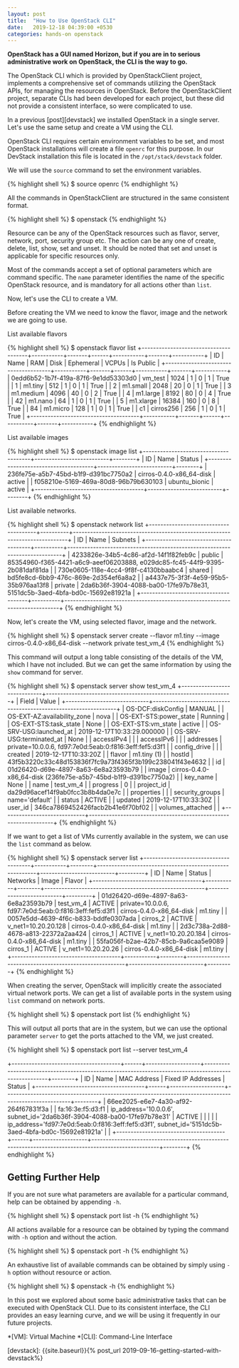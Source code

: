 ```yaml
---
layout: post
title:  "How to Use OpenStack CLI"
date:   2019-12-18 04:39:00 +0530
categories: hands-on openstack
---
```


**OpenStack has a GUI named Horizon, but if you are in to serious administrative work on OpenStack, the CLI is the way to go.**

The OpenStack CLI which is provided by OpenStackClient project, implements a comprehensive set of commands utilizing the OpenStack APIs, for managing the resources in OpenStack. Before the OpenStackClient project, separate CLIs had been developed for each project, but these did not provide a consistent interface, so were complicated to use.  

In a previous [post][devstack] we installed OpenStack in a single server. Let's use the same setup and create a VM using the CLI.

OpenStack CLI requires certain environment variables to be set, and most OpenStack installations will create a file `openrc` for this purpose. In our DevStack installation this file is located in the `/opt/stack/devstack` folder.

We will use the `source` command to set the environment variables.

{% highlight shell %}
$ source openrc
{% endhighlight %} 

All the commands in OpenStackClient are structured in the same consistent format.

{% highlight shell %}
$ openstack <resource> <action> <optional parameters> <name>
{% endhighlight %} 

Resource can be any of the OpenStack resources such as flavor, server, network, port, security group etc. The action can be any one of create, delete, list, show, set and unset. It should be noted that set and unset is applicable for specific resources only.

Most of the commands accept a set of optional parameters which are command specific. The `name` parameter identifies the name of the specific OpenStack resource, and is mandatory for all actions other than `list`.

Now, let's use the CLI to create a VM.

Before creating the VM we need to know the flavor, image and the network we are going to use.

List available flavors

{% highlight shell %}
$ openstack flavor list
+--------------------------------------+-----------+-------+------+-----------+-------+-----------+
| ID                                   | Name      |   RAM | Disk | Ephemeral | VCPUs | Is Public |
+--------------------------------------+-----------+-------+------+-----------+-------+-----------+
| 0edd6b52-1b7f-419a-87f6-9e1dd53303d0 | vm_test   |  1024 |    1 |         0 |     1 | True      |
| 1                                    | m1.tiny   |   512 |    1 |         0 |     1 | True      |
| 2                                    | m1.small  |  2048 |   20 |         0 |     1 | True      |
| 3                                    | m1.medium |  4096 |   40 |         0 |     2 | True      |
| 4                                    | m1.large  |  8192 |   80 |         0 |     4 | True      |
| 42                                   | m1.nano   |    64 |    1 |         0 |     1 | True      |
| 5                                    | m1.xlarge | 16384 |  160 |         0 |     8 | True      |
| 84                                   | m1.micro  |   128 |    1 |         0 |     1 | True      |
| c1                                   | cirros256 |   256 |    1 |         0 |     1 | True      |
+--------------------------------------+-----------+-------+------+-----------+-------+-----------+
{% endhighlight %} 

List available images

{% highlight shell %}
$ openstack image list
+--------------------------------------+--------------------------+--------+
| ID                                   | Name                     | Status |
+--------------------------------------+--------------------------+--------+
| 236fe75e-a5b7-45bd-b1f9-d391bc7750a2 | cirros-0.4.0-x86_64-disk | active |
| f058210e-5169-469a-80d8-96b79b630103 | ubuntu_bionic            | active |
+--------------------------------------+--------------------------+--------+
{% endhighlight %} 

List available networks.

{% highlight shell %}
$ openstack network list
+--------------------------------------+----------+----------------------------------------------------------------------------+
| ID                                   | Name     | Subnets                                                                    |
+--------------------------------------+----------+----------------------------------------------------------------------------+
| 4233826e-34b5-4c86-af2d-14f1f82feb9c | public   | 85354960-f365-4421-a6c9-aeef06203888, e029dc85-fc45-44f9-9395-2b081daf81da |
| 730e0605-118e-4cc4-9f8f-c4130bbaabc4 | shared   | bd5fe8cd-6bb9-476c-869e-2d354ef6a8a2                                       |
| a4437e75-3f3f-4e59-95b5-35b976aa13f8 | private  | 2da6b36f-3904-4088-ba00-17fe97b78e31, 5151dc5b-3aed-4bfa-bd0c-15692e81921a |
+--------------------------------------+----------+----------------------------------------------------------------------------+
{% endhighlight %} 

Now, let's create the VM, using selected flavor, image and the network.

{% highlight shell %}
$ openstack server create --flavor m1.tiny --image cirros-0.4.0-x86_64-disk --network private test_vm_4
{% endhighlight %} 

This command will output a long table consisting of the details of the VM, which I have not included. But we can get the same information by using the `show` command for server.

{% highlight shell %}
$ openstack server show test_vm_4
+-----------------------------+-----------------------------------------------------------------+
| Field                       | Value                                                           |
+-----------------------------+-----------------------------------------------------------------+
| OS-DCF:diskConfig           | MANUAL                                                          |
| OS-EXT-AZ:availability_zone | nova                                                            |
| OS-EXT-STS:power_state      | Running                                                         |
| OS-EXT-STS:task_state       | None                                                            |
| OS-EXT-STS:vm_state         | active                                                          |
| OS-SRV-USG:launched_at      | 2019-12-17T10:33:29.000000                                      |
| OS-SRV-USG:terminated_at    | None                                                            |
| accessIPv4                  |                                                                 |
| accessIPv6                  |                                                                 |
| addresses                   | private=10.0.0.6, fd97:7e0d:5eab:0:f816:3eff:fef5:d3f1          |
| config_drive                |                                                                 |
| created                     | 2019-12-17T10:33:20Z                                            |
| flavor                      | m1.tiny (1)                                                     |
| hostId                      | 43f5b3220c33c48d153836f7fc9a73f4365f3b199c238041f43e4632        |
| id                          | 01d26420-d69e-4897-8a63-6e8a23593b79                            |
| image                       | cirros-0.4.0-x86_64-disk (236fe75e-a5b7-45bd-b1f9-d391bc7750a2) |
| key_name                    | None                                                            |
| name                        | test_vm_4                                                       |
| progress                    | 0                                                               |
| project_id                  | da29d96acef14f9ab0fcc3b8b4da0e7c                                |
| properties                  |                                                                 |
| security_groups             | name='default'                                                  |
| status                      | ACTIVE                                                          |
| updated                     | 2019-12-17T10:33:30Z                                            |
| user_id                     | 346ca7869452426facb2b41e6f70bf02                                |
| volumes_attached            |                                                                 |
+-----------------------------+-----------------------------------------------------------------+
{% endhighlight %} 

If we want to get a list of VMs currently available in the system, we can use the `list` command as below.

{% highlight shell %}
$ openstack server list
+--------------------------------------+-----------+--------+--------------------------------------------------------+--------------------------+---------+
| ID                                   | Name      | Status | Networks                                               | Image                    | Flavor  |
+--------------------------------------+-----------+--------+--------------------------------------------------------+--------------------------+---------+
| 01d26420-d69e-4897-8a63-6e8a23593b79 | test_vm_4 | ACTIVE | private=10.0.0.6, fd97:7e0d:5eab:0:f816:3eff:fef5:d3f1 | cirros-0.4.0-x86_64-disk | m1.tiny |
| 0057e5dd-4639-4f6c-b833-bddfe0307ada | cirros_2  | ACTIVE | v_net1=10.20.20.128                                    | cirros-0.4.0-x86_64-disk | m1.tiny |
| 2d3c738a-2d88-4678-a813-22372a2aa424 | cirros_1  | ACTIVE | v_net1=10.20.20.184                                    | cirros-0.4.0-x86_64-disk | m1.tiny |
| 55fa056f-b2ae-42b7-85cb-9a6caa5e9089 | cirros_1  | ACTIVE | v_net1=10.20.20.26                                     | cirros-0.4.0-x86_64-disk | m1.tiny |
+--------------------------------------+-----------+--------+--------------------------------------------------------+--------------------------+---------+
{% endhighlight %} 

When creating the server, OpenStack will implicitly create the associated virtual network ports. We can get a list of available ports in the system using `list` command on network ports.

{% highlight shell %}
$ openstack port list
{% endhighlight %} 

This will output all ports that are in the system, but we can use the optional parameter `server` to get the ports attached to the VM, we just created.

{% highlight shell %}
$ openstack port list --server test_vm_4

+--------------------------------------+------+-------------------+-----------------------------------------------------------------------------------------------------+--------+
| ID                                   | Name | MAC Address       | Fixed IP Addresses                                                                                  | Status |
+--------------------------------------+------+-------------------+-----------------------------------------------------------------------------------------------------+--------+
| 66ee2025-e6e7-4a30-af92-264f67831f3a |      | fa:16:3e:f5:d3:f1 | ip_address='10.0.0.6', subnet_id='2da6b36f-3904-4088-ba00-17fe97b78e31'                             | ACTIVE |
|                                      |      |                   | ip_address='fd97:7e0d:5eab:0:f816:3eff:fef5:d3f1', subnet_id='5151dc5b-3aed-4bfa-bd0c-15692e81921a' |        |
+--------------------------------------+------+-------------------+-----------------------------------------------------------------------------------------------------+--------+
{% endhighlight %} 

## Getting Further Help
If you are not sure what parameters are available for a particular command, help can be obtained by appending `-h`.

{% highlight shell %}
$ openstack port list -h
{% endhighlight %} 

All actions available for a resource can be obtained by typing the command with `-h` option and without the action.

{% highlight shell %}
$ openstack port -h
{% endhighlight %} 

An exhaustive list of available commands can be obtained by simply using `-h` option without resource or action.

{% highlight shell %}
$ openstack -h
{% endhighlight %} 

In this post we explored about some basic administrative tasks that can be executed with OpenStack CLI.  Due to its consistent interface, the CLI provides an easy learning curve, and we will be using it frequently in our future projects.

*[VM]: Virtual Machine
*[CLI]: Command-Line Interface

[devstack]: {{site.baseurl}}{% post_url 2019-09-16-getting-started-with-devstack%}